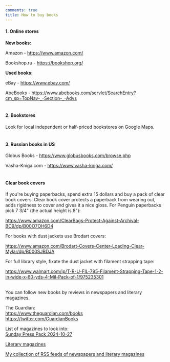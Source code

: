 ```yaml
---
comments: true
title: How to buy books
---
```


#### 1. Online stores

**New books:**

Amazon - <https://www.amazon.com/>

Bookshop.ru - <https://bookshop.org/>

**Used books:**

eBay - <https://www.ebay.com/>

AbeBooks - <https://www.abebooks.com/servlet/SearchEntry?cm_sp=TopNav-_-Section-_-Advs>
<br><br>

#### 2. Bookstores

Look for local independent or half-priced bookstores on Google Maps.
<br><br>

#### 3. Russian books in US

Globus Books - <https://www.globusbooks.com/browse.php>

Vasha-Kniga.com - <https://www.vasha-kniga.com/>
<br><br>

#### Clear book covers

If you're buying paperbacks, spend extra 15 dollars and buy a pack of clear book covers. Clear book cover protects a paperback from wearing out, adds rigidness to cover and gives it a nice gloss. For Penguin paperbacks pick 7 3/4" (the actual height is 8"):

<https://www.amazon.com/ClearBags-Protect-Against-Archival-BC9/dp/B00O7OH6D4>

For books with dust jackets use Brodart covers:

<https://www.amazon.com/Brodart-Covers-Center-Loading-Clear-Mylar/dp/B000SJBDJA>

For full library style, fixate the dust jacket with filament strapping tape:

<https://www.walmart.com/ip/T-R-U-FIL-795-Filament-Strapping-Tape-1-2-in-wide-x-60-yds-4-Mil-Pack-of-1/975235301>
<br><br>

You can follow new books by reviews in newspapers and literary magazines.

The Guardian:<br>
<https://www.theguardian.com/books><br>
<https://twitter.com/GuardianBooks>

List of magazines to look into:<br>
[Sunday Press Pack 2024-10-27](/2024/10/27/sunday-press-pack.html)

[Literary magazines](/en/articles#literary)

[My collection of RSS feeds of newspapers and literary magazines](https://lamescholar.github.io/2023/12/09/follow-the-press-using-rss.html)